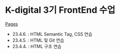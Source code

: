 # K-digital 3기 FrontEnd 수업

[Pages](https://mnmn092631.github.io/K-digital-2023-3-HTML-CSS/)

- 23.4.6. : HTML Semantic Tag, CSS 연습
- 23.4.5. : HTML 및 Git 연습
- 23.4.4. : HTML 구조 연습
